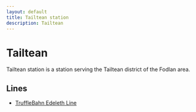 ```yaml
---
layout: default
title: Tailtean station
description: Tailtean
---
```


# Tailtean

Tailtean station is a station serving the Tailtean district of the Fodlan area. 

## Lines

- [TruffleBahn Edeleth Line](/rail-lines/tb-edeleth-line)
